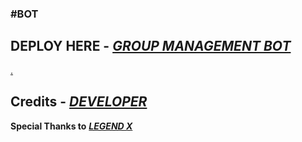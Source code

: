 ### <b>#BOT</b>

## DEPLOY HERE - <i><b>[GROUP MANAGEMENT BOT](https://dashboard.heroku.com/new?button-url=https%3A%2F%2Fgithub.com%2FPOKEDEX-20%2FGroup-Management-Bot&template=https%3A%2F%2Fgithub.com%2FPOKEDEX-20%2FGroup-Management-Bot)</b></i>
[.](https://heroku.com/deploy)

## Credits - <b><i>[DEVELOPER](https://t.me/Warning_MadBoy_is_Here)</i></b>
<b>Special Thanks to</b> <b><i>[LEGEND X](https://github.com/legendx22)</i></b>
